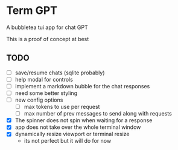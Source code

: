 # Term GPT
A bubbletea tui app for chat GPT

This is a proof of concept at best

## TODO
- [ ] save/resume chats (sqlite probably)
- [ ] help modal for controls
- [ ] implement a markdown bubble for the chat responses
- [ ] need some better styling
- [ ] new config options
    - [ ] max tokens to use per request
    - [ ] max number of prev messages to send along with requests
- [x] The spinner does not spin when waiting for a response
- [x] app does not take over the whole terminal window
- [x] dynamically resize viewport or terminal resize
    - its not perfect but it will do for now
